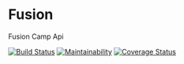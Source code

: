 # Fusion
Fusion Camp Api

[![Build Status](https://travis-ci.com/JamesMudidi/Fusion.svg?branch=develop)](https://travis-ci.com/JamesMudidi/Fusion) [![Maintainability](https://api.codeclimate.com/v1/badges/b865a0f8469e9e51a977/maintainability)](https://codeclimate.com/github/JamesMudidi/Fusion/maintainability) [![Coverage Status](https://coveralls.io/repos/github/JamesMudidi/Fusion/badge.svg?branch=develop)](https://coveralls.io/github/JamesMudidi/Fusion?branch=develop)
